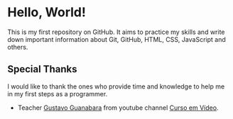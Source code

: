 # Hello, World!
This is my first repository on GitHub. It aims to practice my skills and write down important information about Git, GitHub, HTML, CSS, JavaScript and others.

## Special Thanks
I would like to thank the ones who provide time and knowledge to help me in my first steps as a programmer.

* Teacher [Gustavo Guanabara](https://github.com/gustavoguanabara) from youtube channel [Curso em Vídeo](https://www.youtube.com/channel/UCrWvhVmt0Qac3HgsjQK62FQ).
